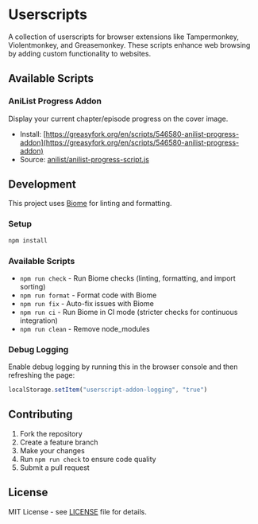 # Userscripts

A collection of userscripts for browser extensions like Tampermonkey, Violentmonkey, and Greasemonkey. These scripts enhance web browsing by adding custom functionality to websites.

## Available Scripts

### AniList Progress Addon
Display your current chapter/episode progress on the cover image.

- Install: [https://greasyfork.org/en/scripts/546580-anilist-progress-addon](https://greasyfork.org/en/scripts/546580-anilist-progress-addon)
- Source: [anilist/anilist-progress-script.js](anilist/anilist-progress-script.js)

## Development

This project uses [Biome](https://biomejs.dev/) for linting and formatting.

### Setup
```bash
npm install
```

### Available Scripts
- `npm run check` - Run Biome checks (linting, formatting, and import sorting)
- `npm run format` - Format code with Biome
- `npm run fix` - Auto-fix issues with Biome
- `npm run ci` - Run Biome in CI mode (stricter checks for continuous integration)
- `npm run clean` - Remove node_modules

### Debug Logging
Enable debug logging by running this in the browser console and then refreshing the page:
```javascript
localStorage.setItem("userscript-addon-logging", "true")
```

## Contributing

1. Fork the repository
2. Create a feature branch
3. Make your changes
4. Run `npm run check` to ensure code quality
5. Submit a pull request

## License

MIT License - see [LICENSE](LICENSE) file for details.
